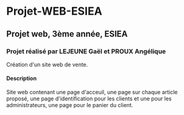 # Projet-WEB-ESIEA

## Projet web, 3ème année, ESIEA

### Projet réalisé par LEJEUNE Gaël et PROUX Angélique

Création d'un site web de vente.

#### Description
Site web contenant une page d'acceuil, une page sur chaque article proposé, une page d'identification pour les clients et une pour les administrateurs, une page pour le panier du client.
